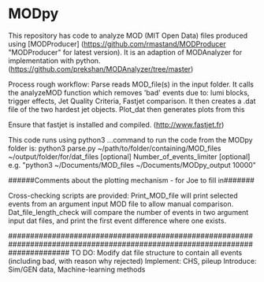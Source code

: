 # MODpy
This repository has code to analyze MOD (MIT Open Data) files produced using [MODProducer]
(https://github.com/rmastand/MODProducer "MODProducer" for latest version).
It is an adaption of MODAnalyzer for implementation with python.
(https://github.com/prekshan/MODAnalyzer/tree/master)

Process rough workflow: 
Parse reads MOD_file(s) in the input folder. 
It calls the analyzeMOD function which removes 'bad' events due to: lumi blocks, trigger effects, Jet Quality Criteria, Fastjet comparison.
It then creates a .dat file of the two hardest jet objects.
Plot_dat then generates plots from this 

Ensure that fastjet is installed and compiled.
(http://www.fastjet.fr)

This code runs using python3
...command to run the code from the MODpy folder is:
python3 parse.py ~/path/to/folder/containing/MOD_files ~/output/folder/for/dat_files [optional] Number_of_events_limiter [optional]
e.g. "python3 ~/Documents/MOD_files ~/Documents/MODpy_output 10000"

######Comments about the plotting mechanism - for Joe to fill in#######

Cross-checking scripts are provided: 
Print_MOD_file will print selected events from an argument input MOD file to allow manual comparison.
Dat_file_length_check will compare the number of events in two argument input dat files, and print the first event difference where one exists.

##############################################################################################################################
TO DO:
Modify dat file structure to contain all events (including bad, with reason why rejected)
Implement: CHS, pileup
Introduce: Sim/GEN data, Machine-learning methods
